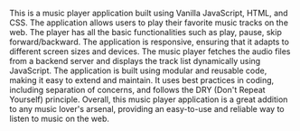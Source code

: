 This is a music player application built using Vanilla JavaScript, HTML, and CSS. The application allows users to play their favorite music tracks on the web. The player has all the basic functionalities such as play, pause, skip forward/backward. The application is responsive, ensuring that it adapts to different screen sizes and devices. The music player fetches the audio files from a backend server and displays the track list dynamically using JavaScript. The application is built using modular and reusable code, making it easy to extend and maintain. It uses best practices in coding, including separation of concerns, and follows the DRY (Don't Repeat Yourself) principle. Overall, this music player application is a great addition to any music lover's arsenal, providing an easy-to-use and reliable way to listen to music on the web.
